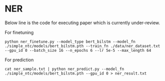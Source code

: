 # NER
Below line is the code for executing paper which is currently under-review.

For finetuning

    python ner_finetune.py --model_type bert_bilstm --model_fn ./simple_ntc/models/bert_bilstm.pth --train_fn ./data/ner_dataset.txt --gpu_id 0 --batch_size 16 --n_epochs 6 --lr 5e-5 --max_length 64
    
For prediction

    cat ner_sample.txt | python ner_predict.py --model_fn ./simple_ntc/models/bert_bilstm.pth --gpu_id 0 > ner_result.txt

